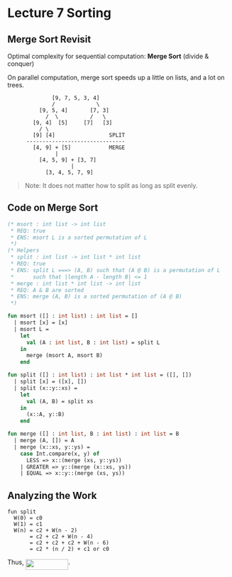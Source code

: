 # Lecture 7 Sorting

## Merge Sort Revisit

Optimal complexity for sequential computation: __Merge Sort__ (divide & conquer)

On parallel computation, merge sort speeds up a little on lists, and a lot on trees.

```
              [9, 7, 5, 3, 4]
              /             \
          [9, 5, 4]       [7, 3]
            /  \          /   \
        [9, 4]  [5]     [7]   [3]
          / \
        [9] [4]                 SPLIT
      -------------------------------
        [4, 9] + [5]            MERGE
               |
          [4, 5, 9] + [3, 7]
                    |
            [3, 4, 5, 7, 9]
```

> Note: It does not matter how to split as long as split evenly.

## Code on Merge Sort

```SML
(* msort : int list -> int list
 * REQ: true
 * ENS: msort L is a sorted permutation of L
 *)
(* Helpers
 * split : int list -> int list * int list
 * REQ: true
 * ENS: split L ===> (A, B) such that (A @ B) is a permutation of L
 *      such that |length A - length B| <= 1
 * merge : int list * int list -> int list
 * REQ: A & B are sorted
 * ENS: merge (A, B) is a sorted permutation of (A @ B)
 *)

fun msort ([] : int list) : int list = []
  | msort [x] = [x]
  | msort L =
    let
      val (A : int list, B : int list) = split L
    in
      merge (msort A, msort B)
    end

fun split ([] : int list) : int list * int list = ([], [])
  | split [x] = ([x], [])
  | split (x::y::xs) =
    let
      val (A, B) = split xs
    in
      (x::A, y::B)
    end

fun merge ([] : int list, B : int list) : int list = B
  | merge (A, []) = A
  | merge (x::xs, y::ys) =
    case Int.compare(x, y) of
      LESS => x::(merge (xs, y::ys))
    | GREATER => y::(merge (x::xs, ys))
    | EQUAL => x::y::(merge (xs, ys))
```

## Analyzing the Work

```
fun split
  W(0) = c0
  W(1) = c1
  W(n) = c2 + W(n - 2)
       = c2 + c2 + W(n - 4)
       = c2 + c2 + c2 + W(n - 6)
       = c2 * (n / 2) + c1 or c0
```

Thus, <img src="https://rawgit.com/SAMFYB/FP-150-Notebook/master/svgs/2c876b6718d309e3aa75a46545fa5b68.svg?invert_in_darkmode" align=middle width=96.199455pt height=24.6576pt/>.


